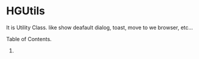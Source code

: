 # HGUtils
It is Utility Class. like show deafault dialog, toast, move to we browser, etc...

Table of Contents.

1)
